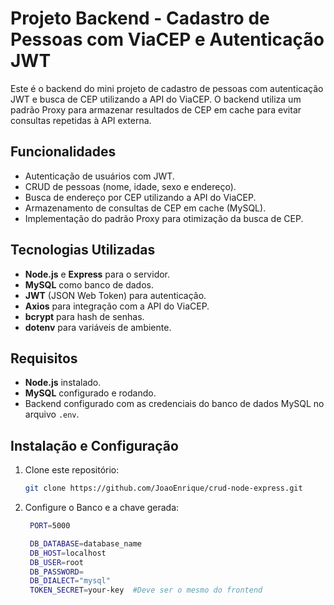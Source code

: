 # Projeto Backend - Cadastro de Pessoas com ViaCEP e Autenticação JWT

Este é o backend do mini projeto de cadastro de pessoas com autenticação JWT e busca de CEP utilizando a API do ViaCEP. O backend utiliza um padrão Proxy para armazenar resultados de CEP em cache para evitar consultas repetidas à API externa.

## Funcionalidades

- Autenticação de usuários com JWT.
- CRUD de pessoas (nome, idade, sexo e endereço).
- Busca de endereço por CEP utilizando a API do ViaCEP.
- Armazenamento de consultas de CEP em cache (MySQL).
- Implementação do padrão Proxy para otimização da busca de CEP.

## Tecnologias Utilizadas

- **Node.js** e **Express** para o servidor.
- **MySQL** como banco de dados.
- **JWT** (JSON Web Token) para autenticação.
- **Axios** para integração com a API do ViaCEP.
- **bcrypt** para hash de senhas.
- **dotenv** para variáveis de ambiente.

## Requisitos

- **Node.js** instalado.
- **MySQL** configurado e rodando.
- Backend configurado com as credenciais do banco de dados MySQL no arquivo `.env`.

## Instalação e Configuração

1. Clone este repositório:
   ```bash
   git clone https://github.com/JoaoEnrique/crud-node-express.git
2. Configure o Banco e a chave gerada:
   ```bash
    PORT=5000

    DB_DATABASE=database_name
    DB_HOST=localhost
    DB_USER=root
    DB_PASSWORD=
    DB_DIALECT="mysql"
    TOKEN_SECRET=your-key  #Deve ser o mesmo do frontend
